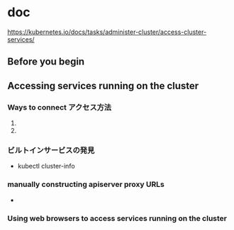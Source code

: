 # doc
https://kubernetes.io/docs/tasks/administer-cluster/access-cluster-services/

## Before you begin
## Accessing services running on the cluster
### Ways to connect アクセス方法
1. 
1. 
### ビルトインサービスの発見
  - kubectl cluster-info
### manually constructing apiserver proxy URLs
  - 
### Using web browsers to access services running on the cluster
